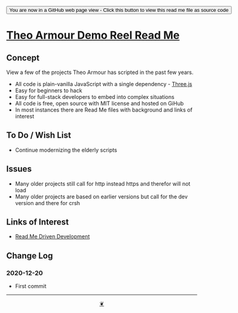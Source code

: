 <span style=display:none; >[You are now in a GitHub source code view - click this link to view Read Me file as a web page]( https://theo-armour.github.io/2020/demo-reel/readme.html  "View file as a web page." ) </span>

<div><input type=button onclick=window.top.location.href="https://github.com/theo-armour/2020/tree/master/demo-reel/";
value='You are now in a GitHub web page view - Click this button to view this read me file as source code' ></div>


# [Theo Armour Demo Reel Read Me]( https://theo-armour.github.io/2020/demo-reel/readme.html )

<!--@@@
<div class=iframe-resize ><iframe src=./iframe-carousel-r1.html height=100% width=100% ></iframe></div>
_Theo Armour demo reel carousel in a resizable window. One finger to rotate. Two to zoom._


@@@-->


## Concept

View a few of the projects Theo Armour has scripted in the past few years.

* All code is plain-vanilla JavaScript with a single dependency - [Three.js]( https://threejs.org )
* Easy for beginners to hack
* Easy for full-stack developers to embed into complex situations
* All code is free, open source with MIT license and hosted on GiHub
* In most instances there are Read Me files with background and links of interest


## To Do / Wish List

* Continue modernizing the elderly scripts

## Issues

* Many older projects still call for http instead https and therefor will not load
* Many older projects are based on earlier versions but call for the dev version and there for crsh


## Links of Interest

* [Read Me Driven Development](https://news.ycombinator.com/item?id=25222601 )

## Change Log


### 2020-12-20

* First commit


***

<center title="Hello! Click me to go up to the top" ><a class=aDingbat href=javascript:window.scrollTo(0,0);> ❦ </a></center>
